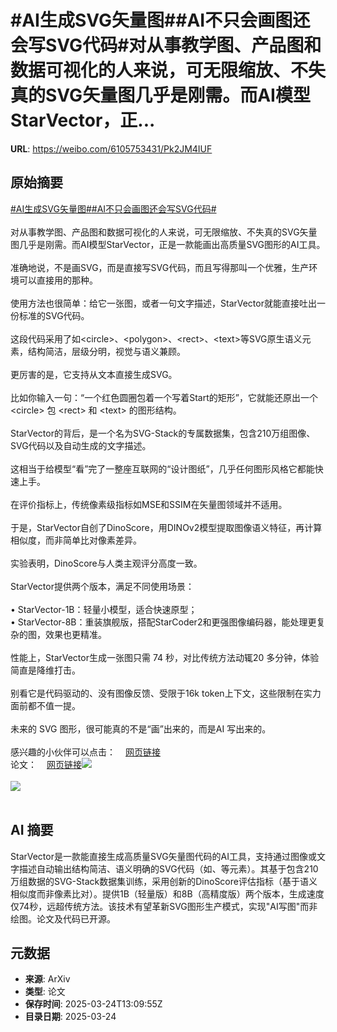 # #AI生成SVG矢量图##AI不只会画图还会写SVG代码#对从事教学图、产品图和数据可视化的人来说，可无限缩放、不失真的SVG矢量图几乎是刚需。而AI模型StarVector，正...

**URL**: https://weibo.com/6105753431/Pk2JM4IUF

## 原始摘要

<a href="https://m.weibo.cn/search?containerid=231522type%3D1%26t%3D10%26q%3D%23AI%E7%94%9F%E6%88%90SVG%E7%9F%A2%E9%87%8F%E5%9B%BE%23&amp;extparam=%23AI%E7%94%9F%E6%88%90SVG%E7%9F%A2%E9%87%8F%E5%9B%BE%23" data-hide=""><span class="surl-text">#AI生成SVG矢量图#</span></a><a href="https://m.weibo.cn/search?containerid=231522type%3D1%26t%3D10%26q%3D%23AI%E4%B8%8D%E5%8F%AA%E4%BC%9A%E7%94%BB%E5%9B%BE%E8%BF%98%E4%BC%9A%E5%86%99SVG%E4%BB%A3%E7%A0%81%23&amp;extparam=%23AI%E4%B8%8D%E5%8F%AA%E4%BC%9A%E7%94%BB%E5%9B%BE%E8%BF%98%E4%BC%9A%E5%86%99SVG%E4%BB%A3%E7%A0%81%23" data-hide=""><span class="surl-text">#AI不只会画图还会写SVG代码#</span></a><br><br>对从事教学图、产品图和数据可视化的人来说，可无限缩放、不失真的SVG矢量图几乎是刚需。而AI模型StarVector，正是一款能画出高质量SVG图形的AI工具。<br><br>准确地说，不是画SVG，而是直接写SVG代码，而且写得那叫一个优雅，生产环境可以直接用的那种。<br><br>使用方法也很简单：给它一张图，或者一句文字描述，StarVector就能直接吐出一份标准的SVG代码。<br><br>这段代码采用了如&lt;circle&gt;、&lt;polygon&gt;、&lt;rect&gt;、&lt;text&gt;等SVG原生语义元素，结构简洁，层级分明，视觉与语义兼顾。<br><br>更厉害的是，它支持从文本直接生成SVG。<br><br>比如你输入一句：“一个红色圆圈包着一个写着Start的矩形”，它就能还原出一个 &lt;circle&gt; 包 &lt;rect&gt; 和 &lt;text&gt; 的图形结构。<br><br>StarVector的背后，是一个名为SVG-Stack的专属数据集，包含210万组图像、SVG代码以及自动生成的文字描述。<br><br>这相当于给模型“看”完了一整座互联网的“设计图纸”，几乎任何图形风格它都能快速上手。<br><br>在评价指标上，传统像素级指标如MSE和SSIM在矢量图领域并不适用。<br><br>于是，StarVector自创了DinoScore，用DINOv2模型提取图像语义特征，再计算相似度，而非简单比对像素差异。<br><br>实验表明，DinoScore与人类主观评分高度一致。<br><br>StarVector提供两个版本，满足不同使用场景：<br><br>• StarVector-1B：轻量小模型，适合快速原型；<br>• StarVector-8B：重装旗舰版，搭配StarCoder2和更强图像编码器，能处理更复杂的图，效果也更精准。<br>  <br>性能上，StarVector生成一张图只需 74 秒，对比传统方法动辄20 多分钟，体验简直是降维打击。<br><br>别看它是代码驱动的、没有图像反馈、受限于16k token上下文，这些限制在实力面前都不值一提。<br><br>未来的 SVG 图形，很可能真的不是“画”出来的，而是AI 写出来的。<br><br>感兴趣的小伙伴可以点击：<a href="https://weibo.cn/sinaurl?u=https%3A%2F%2Fgithub.com%2Fjoanrod%2Fstar-vector" data-hide=""><span class="url-icon"><img style="width: 1rem;height: 1rem" src="https://h5.sinaimg.cn/upload/2015/09/25/3/timeline_card_small_web_default.png" referrerpolicy="no-referrer"></span><span class="surl-text">网页链接</span></a><br>论文：<a href="https://weibo.cn/sinaurl?u=https%3A%2F%2Farxiv.org%2Fabs%2F2312.11556" data-hide=""><span class="url-icon"><img style="width: 1rem;height: 1rem" src="https://h5.sinaimg.cn/upload/2015/09/25/3/timeline_card_small_web_default.png" referrerpolicy="no-referrer"></span><span class="surl-text">网页链接</span></a><img style="" src="https://tvax2.sinaimg.cn/large/006Fd7o3gy1hzs6fb5x1ij30zk09o7dc.jpg" referrerpolicy="no-referrer"><br><br><img style="" src="https://tvax3.sinaimg.cn/large/006Fd7o3gy1hzs6fcxqkjj30zk0gxdth.jpg" referrerpolicy="no-referrer"><br><br>

## AI 摘要

StarVector是一款能直接生成高质量SVG矢量图代码的AI工具，支持通过图像或文字描述自动输出结构简洁、语义明确的SVG代码（如<circle>、<rect>等元素）。其基于包含210万组数据的SVG-Stack数据集训练，采用创新的DinoScore评估指标（基于语义相似度而非像素比对）。提供1B（轻量版）和8B（高精度版）两个版本，生成速度仅74秒，远超传统方法。该技术有望革新SVG图形生产模式，实现"AI写图"而非绘图。论文及代码已开源。

## 元数据

- **来源**: ArXiv
- **类型**: 论文
- **保存时间**: 2025-03-24T13:09:55Z
- **目录日期**: 2025-03-24
